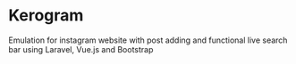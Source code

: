 # Kerogram
Emulation for instagram website with post adding and functional live search bar using Laravel, Vue.js and Bootstrap
